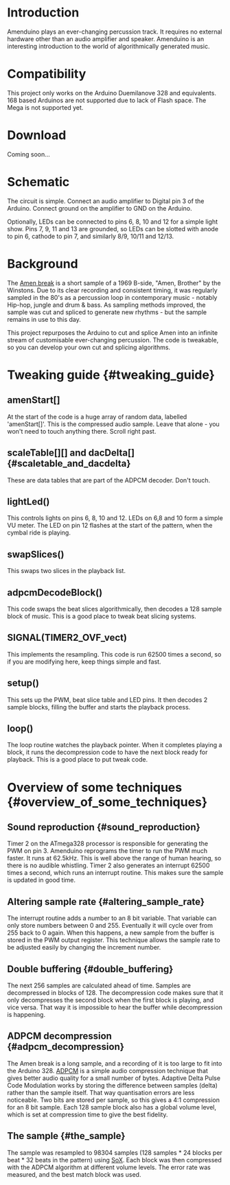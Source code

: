 # Introduction

Amenduino plays an ever-changing percussion track. It requires no
external hardware other than an audio amplifier and speaker. Amenduino
is an interesting introduction to the world of algorithmically generated
music.

# Compatibility

This project only works on the Arduino Duemilanove 328 and equivalents.
168 based Arduinos are not supported due to lack of Flash space. The
Mega is not supported yet.

# Download

Coming soon\...

# Schematic

The circuit is simple. Connect an audio amplifier to Digital pin 3 of
the Arduino. Connect ground on the amplifier to GND on the Arduino.

Optionally, LEDs can be connected to pins 6, 8, 10 and 12 for a simple
light show. Pins 7, 9, 11 and 13 are grounded, so LEDs can be slotted
with anode to pin 6, cathode to pin 7, and similarly 8/9, 10/11 and
12/13.

# Background

The [Amen break](http://en.wikipedia.org/wiki/Amen_break) is a short
sample of a 1969 B-side, \"Amen, Brother\" by the Winstons. Due to its
clear recording and consistent timing, it was regularly sampled in the
80\'s as a percussion loop in contemporary music - notably Hip-hop,
jungle and drum & bass. As sampling methods improved, the sample was cut
and spliced to generate new rhythms - but the sample remains in use to
this day.

This project repurposes the Arduino to cut and splice Amen into an
infinite stream of customisable ever-changing percussion. The code is
tweakable, so you can develop your own cut and splicing algorithms.

# Tweaking guide {#tweaking_guide}

## amenStart\[\]

At the start of the code is a huge array of random data, labelled
\'amenStart\[\]\'. This is the compressed audio sample. Leave that
alone - you won\'t need to touch anything there. Scroll right past.

## scaleTable\[\]\[\] and dacDelta\[\] {#scaletable_and_dacdelta}

These are data tables that are part of the ADPCM decoder. Don\'t touch.

## lightLed()

This controls lights on pins 6, 8, 10 and 12. LEDs on 6,8 and 10 form a
simple VU meter. The LED on pin 12 flashes at the start of the pattern,
when the cymbal ride is playing.

## swapSlices()

This swaps two slices in the playback list.

## adpcmDecodeBlock()

This code swaps the beat slices algorithmically, then decodes a 128
sample block of music. This is a good place to tweak beat slicing
systems.

## SIGNAL(TIMER2_OVF_vect)

This implements the resampling. This code is run 62500 times a second,
so if you are modifying here, keep things simple and fast.

## setup()

This sets up the PWM, beat slice table and LED pins. It then decodes 2
sample blocks, filling the buffer and starts the playback process.

## loop()

The loop routine watches the playback pointer. When it completes playing
a block, it runs the decompression code to have the next block ready for
playback. This is a good place to put tweak code.

# Overview of some techniques {#overview_of_some_techniques}

## Sound reproduction {#sound_reproduction}

Timer 2 on the ATmega328 processor is responsible for generating the PWM
on pin 3. Amenduino reprograms the timer to run the PWM much faster. It
runs at 62.5kHz. This is well above the range of human hearing, so there
is no audible whistling. Timer 2 also generates an interrupt 62500 times
a second, which runs an interrupt routine. This makes sure the sample is
updated in good time.

## Altering sample rate {#altering_sample_rate}

The interrupt routine adds a number to an 8 bit variable. That variable
can only store numbers between 0 and 255. Eventually it will cycle over
from 255 back to 0 again. When this happens, a new sample from the
buffer is stored in the PWM output register. This technique allows the
sample rate to be adjusted easily by changing the increment number.

## Double buffering {#double_buffering}

The next 256 samples are calculated ahead of time. Samples are
decompressed in blocks of 128. The decompression code makes sure that it
only decompresses the second block when the first block is playing, and
vice versa. That way it is impossible to hear the buffer while
decompression is happening.

## ADPCM decompression {#adpcm_decompression}

The Amen break is a long sample, and a recording of it is too large to
fit into the Arduino 328. [ADPCM](http://en.wikipedia.org/wiki/ADPCM) is
a simple audio compression technique that gives better audio quality for
a small number of bytes. Adaptive Delta Pulse Code Modulation works by
storing the difference between samples (delta) rather than the sample
itself. That way quantisation errors are less noticeable. Two bits are
stored per sample, so this gives a 4:1 compression for an 8 bit sample.
Each 128 sample block also has a global volume level, which is set at
compression time to give the best fidelity.

## The sample {#the_sample}

The sample was resampled to 98304 samples (128 samples \* 24 blocks per
beat \* 32 beats in the pattern) using
[SoX](http://sox.sourceforge.net). Each block was then compressed with
the ADPCM algorithm at different volume levels. The error rate was
measured, and the best match block was used.
